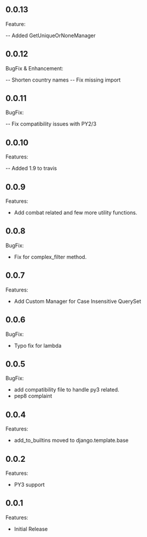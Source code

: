 ## 0.0.13

Feature:

 -- Added GetUniqueOrNoneManager

## 0.0.12

BugFix & Enhancement:

 -- Shorten country names
 -- Fix missing import

## 0.0.11

BugFix:

  -- Fix compatibility issues with PY2/3

## 0.0.10

Features:

  -- Added 1.9 to travis

## 0.0.9

Features:

  - Add combat related and few more utility functions.

## 0.0.8

BugFix:

  - Fix for complex_filter method.


## 0.0.7

Features:

  - Add Custom Manager for Case Insensitive QuerySet


## 0.0.6

BugFix:

  - Typo fix for lambda


## 0.0.5

BugFix:

  - add compatibility file to handle py3 related.
  - pep8 complaint


## 0.0.4

Features:

  - add_to_builtins moved to django.template.base


## 0.0.2

Features:

  - PY3 support


## 0.0.1

Features:

  - Initial Release
